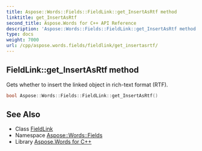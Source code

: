 ```yaml
---
title: Aspose::Words::Fields::FieldLink::get_InsertAsRtf method
linktitle: get_InsertAsRtf
second_title: Aspose.Words for C++ API Reference
description: 'Aspose::Words::Fields::FieldLink::get_InsertAsRtf method. Gets whether to insert the linked object in rich-text format (RTF) in C++.'
type: docs
weight: 7000
url: /cpp/aspose.words.fields/fieldlink/get_insertasrtf/
---
```

## FieldLink::get_InsertAsRtf method


Gets whether to insert the linked object in rich-text format (RTF).

```cpp
bool Aspose::Words::Fields::FieldLink::get_InsertAsRtf()
```

## See Also

* Class [FieldLink](../)
* Namespace [Aspose::Words::Fields](../../)
* Library [Aspose.Words for C++](../../../)
